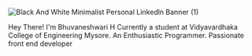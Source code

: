 ![Black And White Minimalist Personal Linkedln Banner (1)](https://user-images.githubusercontent.com/85927519/198325774-6c7bf0e1-cfe7-495a-a232-5dcdb0004823.png)



Hey There! I'm Bhuvaneshwari H 
Currently a student at Vidyavardhaka College of Engineering Mysore.
An Enthusiastic Programmer. Passionate front end developer 


